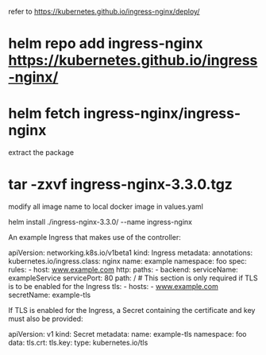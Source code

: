 refer to https://kubernetes.github.io/ingress-nginx/deploy/

# helm repo add ingress-nginx https://kubernetes.github.io/ingress-nginx/

# helm fetch ingress-nginx/ingress-nginx

extract the package
# tar -zxvf ingress-nginx-3.3.0.tgz

modify all image name to local docker image in values.yaml

helm install ./ingress-nginx-3.3.0/ --name ingress-nginx


An example Ingress that makes use of the controller:

  apiVersion: networking.k8s.io/v1beta1
  kind: Ingress
  metadata:
    annotations:
      kubernetes.io/ingress.class: nginx
    name: example
    namespace: foo
  spec:
    rules:
      - host: www.example.com
        http:
          paths:
            - backend:
                serviceName: exampleService
                servicePort: 80
              path: /
    # This section is only required if TLS is to be enabled for the Ingress
    tls:
        - hosts:
            - www.example.com
          secretName: example-tls

If TLS is enabled for the Ingress, a Secret containing the certificate and key must also be provided:

  apiVersion: v1
  kind: Secret
  metadata:
    name: example-tls
    namespace: foo
  data:
    tls.crt: <base64 encoded cert>
    tls.key: <base64 encoded key>
  type: kubernetes.io/tls

